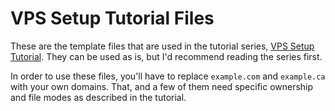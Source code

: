 # VPS Setup Tutorial Files

These are the template files that are used in the tutorial series,
[VPS Setup Tutorial](https://timofejew.com/series/). They can be
used as is, but I'd recommend reading the series first.

In order to use these files, you'll have to replace `example.com`
and `example.ca` with your own domains. That, and a few of them
need specific ownership and file modes as described in the tutorial.
